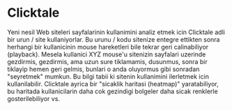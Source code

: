 # Clicktale


Yeni nesil Web siteleri sayfalarinin kullanimini analiz etmek icin
Clicktale adli bir urun / site kullaniyorlar. Bu urunu / kodu sitenize
entegre ettikten sonra herhangi bir kullanicinin mouse hareketleri
bile tekrar geri calinabiliyor (playback). Mesela kullanici XYZ
mouse'u sitenizin sayfalari uzerinde gezdirmis, gezdirmis, ama uzun
sure tiklamamis, dusunmus, sonra bir tiklayip hemen geri gelmis,
bunlari o anda oluyormus gibi sonradan "seyretmek" mumkun. Bu bilgi
tabii ki sitenin kullanimini ilerletmek icin kullanilabilir. Clicktale
ayrica bir "sicaklik haritasi (heatmap)" yaratabiliyor, bu haritada
kullanicilarin daha cok gezindigi bolgeler daha sicak renklerle
gosterilebiliyor vs.





